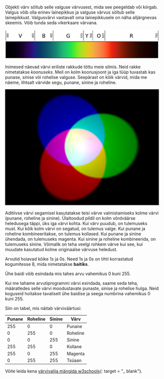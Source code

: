 Objekti värv sõltub selle valguse värvusest, mida see peegeldab või kiirgab. Valgus võib olla erinev lainepikkus ja valguse värvus sõltub selle lainepikkust. Valgusvärvi vastavalt oma lainepikkusele on näha alljärgnevas skeemis. Võib tunda seda vikerkaare värvana.

![Nähtav spekter](images/linear-visible-spectrum.png)

Inimesed näevad värvi eriliste rakkude tõttu meie silmis. Neid rakke nimetatakse *koonuseks*. Meil on kolm koonusjoont ja iga tüüp tuvastab kas punase, sinise või rohelise valguse. Seepärast on kõik värvid, mida me näeme, lihtsalt värvide segu, punane, sinine ja roheline.

![Lisandite värvide segamine](images/additive-colour-mixing.png)

Aditiivse värvi segamisel kasutatakse teisi värve valmistamiseks kolme värvi (punane, roheline ja sinine). Ülaltoodud pildil on kolm võrdväärse heledusega täppi, üks iga värvi kohta. Kui värv puudub, on tulemuseks must. Kui kõik kolm värvi on segatud, on tulemus valge. Kui punane ja roheline kombineeritakse, on tulemus kollased. Kui punane ja sinine ühendada, on tulemuseks magenta. Kui sinine ja roheline kombineerida, on tulemuseks sinine. Võimalik on teha veelgi rohkem värve kui see, kui muudate kasutatud kolme originaalse värvuse heledust.

Arvutid hoiavad kõike 1s ja 0s. Need 1s ja 0s on tihti korrastatud kogumitesse 8, mida nimetatakse **baitiks**.

Ühe baidi võib esindada mis tahes arvu vahemikus 0 kuni 255.

Kui me tahame arvutiprogrammi värvi esindada, saame seda teha, määratledes selle värvi moodustavate punaste, sinise ja rohelise hulga. Neid koguseid hoitakse tavaliselt ühe baidise ja seega numbrina vahemikus 0 kuni 255.

Siin on tabel, mis näitab värviväärtusi:

| Punane | Roheline | Sinine | Värv     |
| ------ | -------- | ------ | -------- |
| 255    | 0        | 0      | Punane   |
| 0      | 255      | 0      | Roheline |
| 0      | 0        | 255    | Sinine   |
| 255    | 255      | 0      | Kollane  |
| 255    | 0        | 255    | Magenta  |
| 0      | 255      | 255    | Tsüaan   |

Võite leida kena [värvivalija mängida w3schools](https://www.w3schools.com/colors/colors_rgb.asp){: target = "_ blank"}.